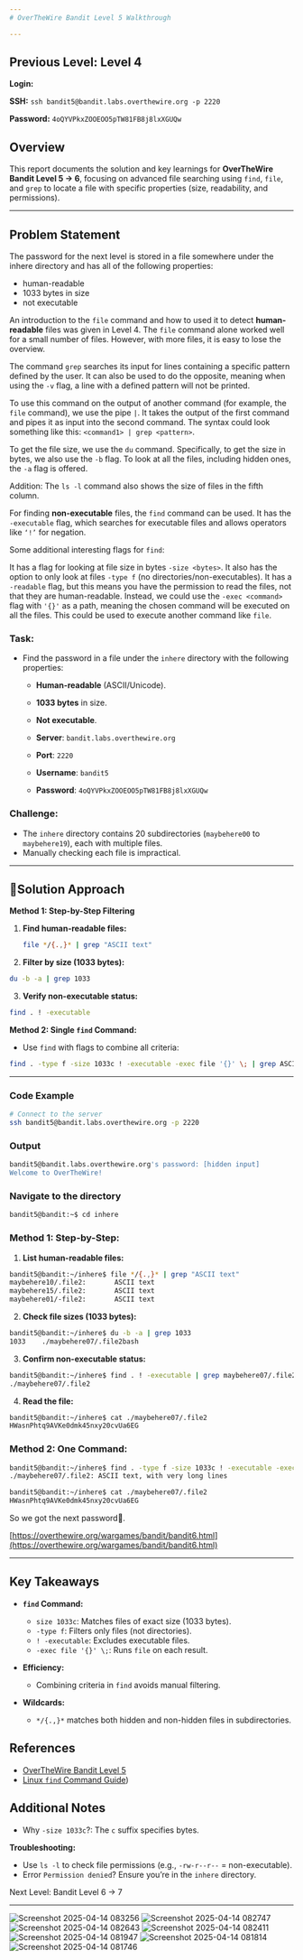 ```yaml
---
# OverTheWire Bandit Level 5 Walkthrough

---
```

## **Previous Level:** Level 4

**Login:**

**SSH:** `ssh bandit5@bandit.labs.overthewire.org -p 2220`

**Password:** `4oQYVPkxZOOEOO5pTW81FB8j8lxXGUQw`


## **Overview**  
This report documents the solution and key learnings for **OverTheWire Bandit Level 5 → 6**, focusing on advanced file searching using `find`, `file`, and `grep` to locate a file with specific properties (size, readability, and permissions).


---

## **Problem Statement**
The password for the next level is stored in a file somewhere under the inhere directory and has all of the following properties:
  - human-readable
  - 1033 bytes in size
  - not executable

An introduction to the `file` command and how to used it to detect **human-readable** files was given in Level 4. The `file` command alone worked well for a small number of files. However, with more files, it is easy to lose the overview.

The command `grep` searches its input for lines containing a specific pattern defined by the user. It can also be used to do the opposite, meaning when using the `-v` flag, a line with a defined pattern will not be printed.

To use this command on the output of another command (for example, the `file` command), we use the pipe `|`. It takes the output of the first command and pipes it as input into the second command. The syntax could look something like this: `<command1> | grep <pattern>`.


To get the file size, we use the `du` command. Specifically, to get the size in bytes, we also use the `-b` flag. To look at all the files, including hidden ones, the `-a` flag is offered.

Addition: The `ls -l` command also shows the size of files in the fifth column.


For finding **non-executable** files, the `find` command can be used. It has the `-executable` flag, which searches for executable files and allows operators like `‘!’` for negation.

Some additional interesting flags for `find`:

It has a flag for looking at file size in bytes `-size <bytes>`.
It also has the option to only look at files `-type f` (no directories/non-executables).
It has a `-readable` flag, but this means you have the permission to read the files, not that they are human-readable.
Instead, we could use the `-exec <command>` flag with `'{}'` as a path, meaning the chosen command will be executed on all the files. This could be used to execute another command like `file`.


### **Task**:
- Find the password in a file under the `inhere` directory with the following properties:  
  - **Human-readable** (ASCII/Unicode).  
  - **1033 bytes** in size.  
  - **Not executable**.

  - **Server**: `bandit.labs.overthewire.org`  
  - **Port**: `2220`  
  - **Username**: `bandit5`  
  - **Password**: `4oQYVPkxZOOEOO5pTW81FB8j8lxXGUQw`


### **Challenge**:  
- The `inhere` directory contains 20 subdirectories (`maybehere00` to `maybehere19`), each with multiple files.  
- Manually checking each file is impractical.  


---

## 🚀**Solution Approach**
**Method 1: Step-by-Step Filtering**  
1. **Find human-readable files:** 
   ```bash
   file */{.,}* | grep "ASCII text"
   ```

2. **Filter by size (1033 bytes):**
```bash
du -b -a | grep 1033
```

3. **Verify non-executable status:**
```bash
find . ! -executable  
```


**Method 2: Single `find` Command:**
- Use `find` with flags to combine all criteria:

```bash
find . -type f -size 1033c ! -executable -exec file '{}' \; | grep ASCII
```

---


### **Code Example**  
```bash
# Connect to the server
ssh bandit5@bandit.labs.overthewire.org -p 2220
```

### **Output**
```bash
bandit5@bandit.labs.overthewire.org's password: [hidden input]
Welcome to OverTheWire!
```

### Navigate to the directory
```bash
bandit5@bandit:~$ cd inhere
```


### Method 1: Step-by-Step:
1. **List human-readable files:**
```bash
bandit5@bandit:~/inhere$ file */{.,}* | grep "ASCII text"
maybehere10/.file2:       ASCII text
maybehere15/.file2:       ASCII text
maybehere01/-file2:       ASCII text
```

2. **Check file sizes (1033 bytes):**
```bash
bandit5@bandit:~/inhere$ du -b -a | grep 1033
1033    ./maybehere07/.file2bash
```

3. **Confirm non-executable status:**
```bash
bandit5@bandit:~/inhere$ find . ! -executable | grep maybehere07/.file2
./maybehere07/.file2
```

4. **Read the file:**
```bash
bandit5@bandit:~/inhere$ cat ./maybehere07/.file2
HWasnPhtq9AVKe0dmk45nxy20cvUa6EG
```


### Method 2: One Command:
```bash
bandit5@bandit:~/inhere$ find . -type f -size 1033c ! -executable -exec file '{}' \; | grep ASCII
./maybehere07/.file2: ASCII text, with very long lines
```

```bash
bandit5@bandit:~/inhere$ cat ./maybehere07/.file2
HWasnPhtq9AVKe0dmk45nxy20cvUa6EG
```

So we got the next password🎉.

[https://overthewire.org/wargames/bandit/bandit6.html](https://overthewire.org/wargames/bandit/bandit6.html)

---

## Key Takeaways

- **`find` Command:**
  - `size 1033c`: Matches files of exact size (1033 bytes).
  - `-type f`: Filters only files (not directories).
  - `! -executable`: Excludes executable files.
  - `-exec file '{}' \;`: Runs `file` on each result.

- **Efficiency:**
  - Combining criteria in `find` avoids manual filtering.

- **Wildcards:**
  - `*/{.,}*` matches both hidden and non-hidden files in subdirectories.


## References
- [OverTheWire Bandit Level 5](https://overthewire.org/wargames/bandit/bandit5.html)
- [Linux `find` Command Guide](https://man7.org/linux/man-pages/man1/find.1.html))

 ## Additional Notes
 - Why `-size 1033c`?: The `c` suffix specifies bytes.

**Troubleshooting:**
- Use `ls -l` to check file permissions (e.g., `-rw-r--r--` = non-executable).
- Error `Permission denied`? Ensure you’re in the `inhere` directory.

Next Level: Bandit Level 6 → 7

---


![Screenshot 2025-04-14 083256](https://github.com/user-attachments/assets/fa5299ac-b98d-40e7-8744-1e9ff65a1f03)
![Screenshot 2025-04-14 082747](https://github.com/user-attachments/assets/ceb34a39-5bca-479d-8b8f-c6132999926b)
![Screenshot 2025-04-14 082643](https://github.com/user-attachments/assets/1e75bf71-71ff-40eb-a08e-6a05a4bd4a61)
![Screenshot 2025-04-14 082411](https://github.com/user-attachments/assets/ad635974-edf7-4b76-9e28-192c089c8caa)
![Screenshot 2025-04-14 081947](https://github.com/user-attachments/assets/707b0bf8-b411-42c9-ae2d-cb1ed6c31ad7)
![Screenshot 2025-04-14 081814](https://github.com/user-attachments/assets/52288424-7a26-4d93-bfe3-ed8bfcd09fa6)
![Screenshot 2025-04-14 081746](https://github.com/user-attachments/assets/ffba778b-670e-4247-97d1-333bf5638804)
